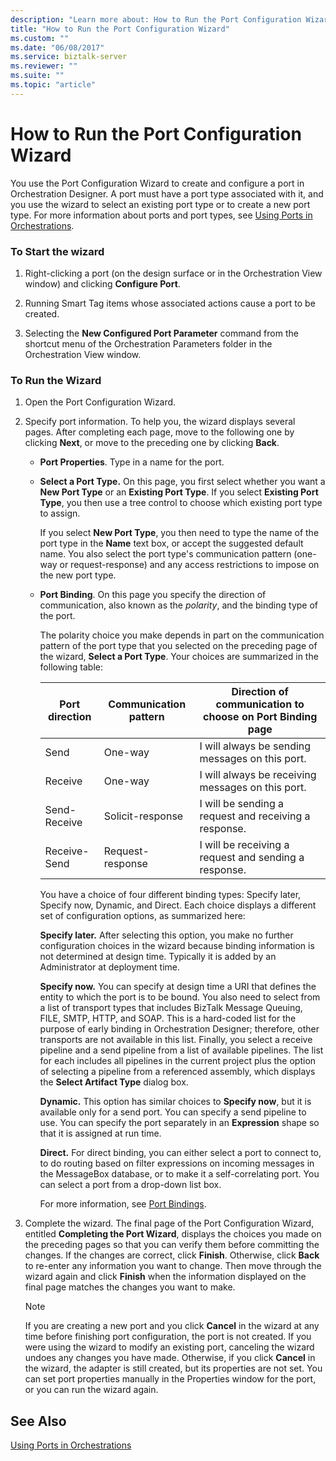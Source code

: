 ```yaml
---
description: "Learn more about: How to Run the Port Configuration Wizard"
title: "How to Run the Port Configuration Wizard"
ms.custom: ""
ms.date: "06/08/2017"
ms.service: biztalk-server
ms.reviewer: ""
ms.suite: ""
ms.topic: "article"
---
```

# How to Run the Port Configuration Wizard
You use the Port Configuration Wizard to create and configure a port in Orchestration Designer. A port must have a port type associated with it, and you use the wizard to select an existing port type or to create a new port type. For more information about ports and port types, see [Using Ports in Orchestrations](../core/using-ports-in-orchestrations.md).  
  
### To Start the wizard  
  
1.  Right-clicking a port (on the design surface or in the Orchestration View window) and clicking **Configure Port**.  
  
2.  Running Smart Tag items whose associated actions cause a port to be created.  
  
3.  Selecting the **New Configured Port Parameter** command from the shortcut menu of the Orchestration Parameters folder in the Orchestration View window.  
  
### To Run the Wizard  
  
1.  Open the Port Configuration Wizard.  
  
2.  Specify port information. To help you, the wizard displays several pages. After completing each page, move to the following one by clicking **Next**, or move to the preceding one by clicking **Back**.  
  
    -   **Port Properties**. Type in a name for the port.  
  
    -   **Select a Port Type.** On this page, you first select whether you want a **New Port Type** or an **Existing Port Type**. If you select **Existing Port Type**, you then use a tree control to choose which existing port type to assign.  
  
         If you select **New Port Type**, you then need to type the name of the port type in the **Name** text box, or accept the suggested default name. You also select the port type's communication pattern (one-way or request-response) and any access restrictions to impose on the new port type.  
  
    -   **Port Binding**. On this page you specify the direction of communication, also known as the *polarity*, and the binding type of the port.  
  
         The polarity choice you make depends in part on the communication pattern of the port type that you selected on the preceding page of the wizard, **Select a Port Type**. Your choices are summarized in the following table:  
  
        |Port direction|Communication pattern|Direction of communication to choose on Port Binding page|  
        |--------------------|---------------------------|---------------------------------------------------------------|  
        |Send|One-way|I will always be sending messages on this port.|  
        |Receive|One-way|I will always be receiving messages on this port.|  
        |Send-Receive|Solicit-response|I will be sending a request and receiving a response.|  
        |Receive-Send|Request-response|I will be receiving a request and sending a response.|  
  
         You have a choice of four different binding types: Specify later, Specify now, Dynamic, and Direct. Each choice displays a different set of configuration options, as summarized here:  
  
         **Specify later.** After selecting this option, you make no further configuration choices in the wizard because binding information is not determined at design time. Typically it is added by an Administrator at deployment time.  
  
         **Specify now.** You can specify at design time a URI that defines the entity to which the port is to be bound. You also need to select from a list of transport types that includes BizTalk Message Queuing, FILE, SMTP, HTTP, and SOAP. This is a hard-coded list for the purpose of early binding in Orchestration Designer; therefore, other transports are not available in this list. Finally, you select a receive pipeline and a send pipeline from a list of available pipelines. The list for each includes all pipelines in the current project plus the option of selecting a pipeline from a referenced assembly, which displays the **Select Artifact Type** dialog box.  
  
         **Dynamic.** This option has similar choices to **Specify now**, but it is available only for a send port. You can specify a send pipeline to use. You can specify the port separately in an **Expression** shape so that it is assigned at run time.  
  
         **Direct.** For direct binding, you can either select a port to connect to, to do routing based on filter expressions on incoming messages in the MessageBox database, or to make it a self-correlating port. You can select a port from a drop-down list box.  
  
         For more information, see [Port Bindings](../core/port-bindings.md).  
  
3.  Complete the wizard. The final page of the Port Configuration Wizard, entitled **Completing the Port Wizard**, displays the choices you made on the preceding pages so that you can verify them before committing the changes. If the changes are correct, click **Finish**. Otherwise, click **Back** to re-enter any information you want to change. Then move through the wizard again and click **Finish** when the information displayed on the final page matches the changes you want to make.  
  
    > [!NOTE]
    >  If you are creating a new port and you click **Cancel** in the wizard at any time before finishing port configuration, the port is not created. If you were using the wizard to modify an existing port, canceling the wizard undoes any changes you have made. Otherwise, if you click **Cancel** in the wizard, the adapter is still created, but its properties are not set. You can set port properties manually in the Properties window for the port, or you can run the wizard again.  
  
## See Also  
 [Using Ports in Orchestrations](../core/using-ports-in-orchestrations.md)
